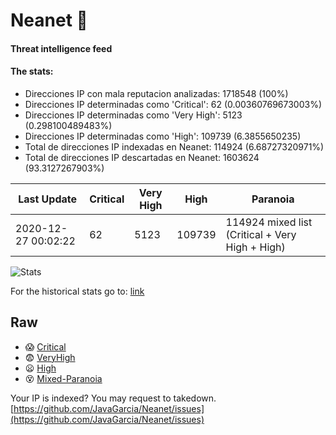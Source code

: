# Neanet :hocho:
#### Threat intelligence feed
#### The stats:

- Direcciones IP con mala reputacion analizadas: 1718548 (100%)
- Direcciones IP determinadas como 'Critical':  62 (0.00360769673003%)
- Direcciones IP determinadas como 'Very High':  5123 (0.298100489483%)
- Direcciones IP determinadas como 'High':  109739 (6.3855650235)
- Total de direcciones IP indexadas en Neanet:  114924 (6.68727320971%)
- Total de direcciones IP descartadas en Neanet:  1603624 (93.3127267903%)

| Last Update | Critical | Very High | High | Paranoia |
| --- | --- | --- | --- | --- |
| 2020-12-27 00:02:22 | 62 | 5123 | 109739 | 114924 mixed list (Critical + Very High + High)|

![Stats](https://docs.google.com/spreadsheets/d/e/2PACX-1vSnaNMIXVabIpDJjufMlzH7poXnshF3mgd8Is1g9ytUEzVsP5my4Trn8f-xkoLLQ38xpL3HtmUexLo6/pubchart?oid=501124687&format=image)

For the historical stats go to: [link](/stats.csv)
## Raw
- :scream: [Critical](https://raw.githubusercontent.com/JavaGarcia/Neanet/master/blacklists/neanet_critical.txt)
- :fearful: [VeryHigh](https://raw.githubusercontent.com/JavaGarcia/Neanet/master/blacklists/neanet_veryHigh.txtt)
- :frowning: [High](https://raw.githubusercontent.com/JavaGarcia/Neanet/master/blacklists/neanet_high.txt)
- :dizzy_face: [Mixed-Paranoia](https://raw.githubusercontent.com/JavaGarcia/Neanet/master/blacklists/neanet_all.txt)


Your IP is indexed? You may request to takedown. [https://github.com/JavaGarcia/Neanet/issues](https://github.com/JavaGarcia/Neanet/issues)
























































































































































































































































































































































































































































































































































































































































































































































































































































































































































































































































































































































































































































































































































































































































































































































































































































































































































































































































































































































































































































































































































































































































































































































































































































































































































































































































































































































































































































































































































































































































































































































































